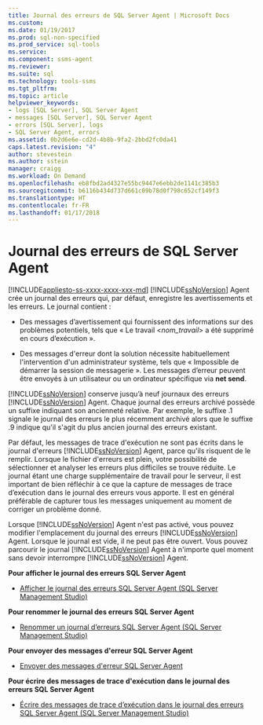```yaml
---
title: Journal des erreurs de SQL Server Agent | Microsoft Docs
ms.custom: 
ms.date: 01/19/2017
ms.prod: sql-non-specified
ms.prod_service: sql-tools
ms.service: 
ms.component: ssms-agent
ms.reviewer: 
ms.suite: sql
ms.technology: tools-ssms
ms.tgt_pltfrm: 
ms.topic: article
helpviewer_keywords:
- logs [SQL Server], SQL Server Agent
- messages [SQL Server], SQL Server Agent
- errors [SQL Server], logs
- SQL Server Agent, errors
ms.assetid: 0b2d6e6e-cd2d-4b8b-9fa2-2bbd2fc0da41
caps.latest.revision: "4"
author: stevestein
ms.author: sstein
manager: craigg
ms.workload: On Demand
ms.openlocfilehash: eb8fbd2ad4327e55bc9447e6ebb2de1141c385b3
ms.sourcegitcommit: b6116b434d737d661c09b78d0f798c652cf149f3
ms.translationtype: HT
ms.contentlocale: fr-FR
ms.lasthandoff: 01/17/2018
---
```

# <a name="sql-server-agent-error-log"></a>Journal des erreurs de SQL Server Agent
[!INCLUDE[appliesto-ss-xxxx-xxxx-xxx-md](../../includes/appliesto-ss-xxxx-xxxx-xxx-md.md)]
[!INCLUDE[ssNoVersion](../../includes/ssnoversion_md.md)] Agent crée un journal des erreurs qui, par défaut, enregistre les avertissements et les erreurs. Le journal contient :  
  
-   Des messages d’avertissement qui fournissent des informations sur des problèmes potentiels, tels que « Le travail \<*nom_travail*> a été supprimé en cours d’exécution ».  
  
-   Des messages d'erreur dont la solution nécessite habituellement l'intervention d'un administrateur système, tels que « Impossible de démarrer la session de messagerie ». Les messages d’erreur peuvent être envoyés à un utilisateur ou un ordinateur spécifique via **net send**.  
  
[!INCLUDE[ssNoVersion](../../includes/ssnoversion_md.md)] conserve jusqu’à neuf journaux des erreurs [!INCLUDE[ssNoVersion](../../includes/ssnoversion_md.md)] Agent. Chaque journal des erreurs archivé possède un suffixe indiquant son ancienneté relative. Par exemple, le suffixe .1 signale le journal des erreurs le plus récemment archivé alors que le suffixe .9 indique qu'il s'agit du plus ancien journal des erreurs existant.  
  
Par défaut, les messages de trace d'exécution ne sont pas écrits dans le journal d'erreurs [!INCLUDE[ssNoVersion](../../includes/ssnoversion_md.md)] Agent, parce qu'ils risquent de le remplir. Lorsque le fichier d'erreurs est plein, votre possibilité de sélectionner et analyser les erreurs plus difficiles se trouve réduite. Le journal étant une charge supplémentaire de travail pour le serveur, il est important de bien réfléchir à ce que la capture de messages de trace d’exécution dans le journal des erreurs vous apporte. Il est en général préférable de capturer tous les messages uniquement au moment de corriger un problème donné.  
  
Lorsque [!INCLUDE[ssNoVersion](../../includes/ssnoversion_md.md)] Agent n'est pas activé, vous pouvez modifier l'emplacement du journal des erreurs [!INCLUDE[ssNoVersion](../../includes/ssnoversion_md.md)] Agent. Lorsque le journal est vide, il ne peut pas être ouvert. Vous pouvez parcourir le journal [!INCLUDE[ssNoVersion](../../includes/ssnoversion_md.md)] Agent à n'importe quel moment sans devoir interrompre [!INCLUDE[ssNoVersion](../../includes/ssnoversion_md.md)] Agent.  
  
**Pour afficher le journal des erreurs SQL Server Agent**  
  
-   [Afficher le journal des erreurs SQL Server Agent &#40;SQL Server Management Studio&#41;](../../ssms/agent/view-sql-server-agent-error-log-sql-server-management-studio.md)  
  
**Pour renommer le journal des erreurs SQL Server Agent**  
  
-   [Renommer un journal d’erreurs SQL Server Agent &#40;SQL Server Management Studio&#41;](../../ssms/agent/rename-a-sql-server-agent-error-log-sql-server-management-studio.md)  
  
**Pour envoyer des messages d'erreur SQL Server Agent**  
  
-   [Envoyer des messages d'erreur SQL Server Agent](../../ssms/agent/send-sql-server-agent-error-messages.md)  
  
**Pour écrire des messages de trace d'exécution dans le journal des erreurs SQL Server Agent**  
  
-   [Écrire des messages de trace d’exécution dans le journal des erreurs SQL Server Agent &#40;SQL Server Management Studio&#41;](../../ssms/agent/write-execution-trace-messages-to-sql-server-agent-log-ssms.md)  
  

